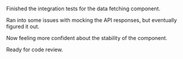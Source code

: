 Finished the integration tests for the data fetching component.

Ran into some issues with mocking the API responses, but eventually figured it out.

Now feeling more confident about the stability of the component.

Ready for code review.